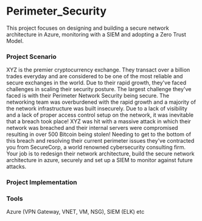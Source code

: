 # Perimeter_Security
This project focuses on designing and building a secure network architecture in Azure, monitoring with a SIEM and adopting a Zero Trust Model.

### Project Scenario
XYZ is the premier cryptocurrency exchange. They transact over a billion trades everyday and are considered to be one of the most reliable and secure exchanges in the world. Due to their rapid growth, they've faced challenges in scaling their security posture.
The largest challenge they've faced is with their Perimeter Network Security being secure. The networking team was overburdened with the rapid growth and a majority of the network infrastructure was built insecurely.
Due to a lack of visibility and a lack of proper access control setup on the network, it was inevitable that a breach took place! XYZ was hit with a massive attack in which their network was breached and their internal servers were compromised resulting in over 500 Bitcoin being stolen!
Needing to get to the bottom of this breach and resolving their current perimeter issues they've contracted you from SecureCorp, a world renowned cybersecurity consulting firm. Your job is to redesign their network architecture, build the secure network architecture in azure, securely and set up a SIEM to monitor against future attacks.


### Project Implementation


### Tools
Azure (VPN Gateway, VNET, VM, NSG), SIEM (ELK) etc
